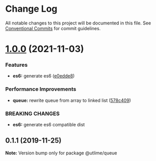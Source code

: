 # Change Log

All notable changes to this project will be documented in this file.
See [Conventional Commits](https://conventionalcommits.org) for commit guidelines.

# [1.0.0](https://github.com/utlime/structures/tree/master/packages/queue/compare/@utlime/queue@0.1.1...@utlime/queue@1.0.0) (2021-11-03)


### Features

* **es6:** generate es6 ([e0edde8](https://github.com/utlime/structures/tree/master/packages/queue/commit/e0edde81649d5dc1e834db014b694343b2983d39))


### Performance Improvements

* **queue:** rewrite queue from array to linked list ([578c409](https://github.com/utlime/structures/tree/master/packages/queue/commit/578c4098dabe38f6e82c6859278930352efb3813))


### BREAKING CHANGES

* **es6:** generate es6 compatible dist





## 0.1.1 (2019-11-25)

**Note:** Version bump only for package @utlime/queue
